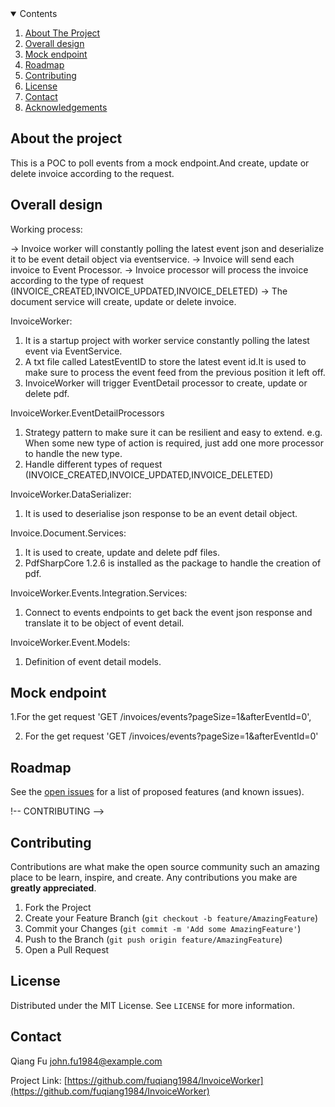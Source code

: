 <details open="open">
  <summary>Contents</summary>
  <ol>
    <li>
      <a href="#about-the-project">About The Project</a>
    </li>
    <li>
      <a href="#overall-design">Overall design</a>
    </li>
    <li><a href="#mock-endpoint">Mock endpoint</a></li>
    <li><a href="#roadmap">Roadmap</a></li>
    <li><a href="#contributing">Contributing</a></li>
    <li><a href="#license">License</a></li>
    <li><a href="#contact">Contact</a></li>
    <li><a href="#acknowledgements">Acknowledgements</a></li>
  </ol>
</details>

## About the project
This is a POC to poll events from a mock endpoint.And create, update or delete invoice according to the request.



## Overall design
Working process:

-> Invoice worker will constantly polling the latest event json and deserialize it to be event detail object via eventservice.
-> Invoice will send each invoice to Event Processor.
-> Invoice processor will process the invoice according to the type of request (INVOICE_CREATED,INVOICE_UPDATED,INVOICE_DELETED)
-> The document service will create, update or delete invoice.



InvoiceWorker: 
1. It is a startup project with worker service constantly polling the latest event via EventService.
2. A txt file called LatestEventID to store the latest event id.It is used to make sure to process the event feed from the previous position it left off.
3. InvoiceWorker will trigger EventDetail processor to create, update or delete pdf.

InvoiceWorker.EventDetailProcessors
1. Strategy pattern to make sure it can be resilient and easy to extend.
e.g. When some new type of action is required, just add one more processor to handle the new type.
2. Handle different types of request (INVOICE_CREATED,INVOICE_UPDATED,INVOICE_DELETED)


InvoiceWorker.DataSerializer:
1. It is used to deserialise json response to be an event detail object.


Invoice.Document.Services:
1. It is used to create, update and delete pdf files.
2. PdfSharpCore 1.2.6 is installed as the package to handle the creation of pdf.

InvoiceWorker.Events.Integration.Services:
1. Connect to events endpoints to get back the event json response and translate it to be object of event detail.

InvoiceWorker.Event.Models:
1. Definition of event detail models.


## Mock endpoint
1.For the get request 'GET /invoices/events?pageSize=1&afterEventId=0', 

2. For the get request 'GET /invoices/events?pageSize=1&afterEventId=0'

<!-- ROADMAP -->
## Roadmap

See the [open issues](https://github.com/othneildrew/Best-README-Template/issues) for a list of proposed features (and known issues).

!-- CONTRIBUTING -->
## Contributing

Contributions are what make the open source community such an amazing place to be learn, inspire, and create. Any contributions you make are **greatly appreciated**.

1. Fork the Project
2. Create your Feature Branch (`git checkout -b feature/AmazingFeature`)
3. Commit your Changes (`git commit -m 'Add some AmazingFeature'`)
4. Push to the Branch (`git push origin feature/AmazingFeature`)
5. Open a Pull Request



<!-- LICENSE -->
## License

Distributed under the MIT License. See `LICENSE` for more information.



<!-- CONTACT -->
## Contact

Qiang Fu john.fu1984@example.com

Project Link: [https://github.com/fuqiang1984/InvoiceWorker](https://github.com/fuqiang1984/InvoiceWorker)








